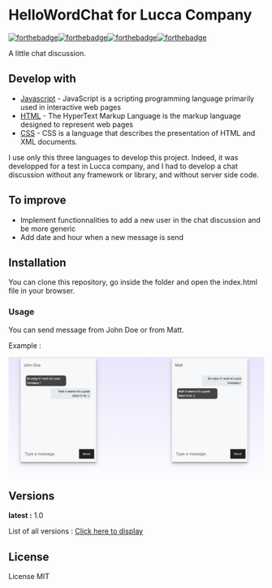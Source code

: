 # HelloWordChat for Lucca Company


[![forthebadge](https://forthebadge.com/images/badges/uses-html.svg)](https://forthebadge.com)[![forthebadge](https://forthebadge.com/images/badges/made-with-javascript.svg)](https://forthebadge.com)[![forthebadge](https://forthebadge.com/images/badges/uses-css.svg)](https://forthebadge.com)[![forthebadge](https://forthebadge.com/images/badges/makes-people-smile.svg)](https://forthebadge.com)


A little chat discussion.


## Develop with

* [Javascript](https://developer.mozilla.org/fr/docs/Web/JavaScript) - JavaScript is a scripting programming language primarily used in interactive web pages
* [HTML](https://developer.mozilla.org/fr/docs/Web/HTML#:~:text=HTML%20signifie%20%C2%AB%20HyperText%20Markup%20Language,page%20web%20et%20sa%20structure.) - The HyperText Markup Language is the markup language designed to represent web pages
* [CSS](https://developer.mozilla.org/fr/docs/Web/CSS) - CSS is a language that describes the presentation of HTML and XML documents.

I use only this three languages to develop this project.
Indeed, it was developped for a test in Lucca company, and I had to develop a chat discussion without any framework or library, and without server side code.

## To improve 

- Implement functionnalities to add a new user in the chat discussion and be more generic
- Add date and hour when a new message is send 

## Installation

You can clone this repository, go inside the folder and open the index.html file in your browser.


### Usage

You can send message from John Doe or from Matt.

Example :

![](img/project_screenshot.png)

## Versions

**latest :**  1.0

List of all versions : [Click here to display](https://github.com/SarahBourgeois/CurrencyExchange/tags)

## License

License MIT







